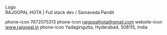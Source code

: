
Logo	
RAJGOPAL HOTA | Full stack dev / Samaveda Pandit

phone-icon  7672075313
phone-icon  rajgopalhota@gmail.com      website-icon  www.rajgopal.in
phone-icon  Yadagirigutta, Hyderabad, 508115, India
